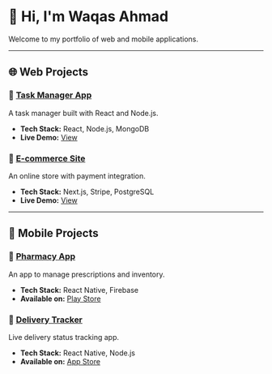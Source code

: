 # 👋 Hi, I'm Waqas Ahmad

Welcome to my portfolio of web and mobile applications.

---

## 🌐 Web Projects

### 📌 [Task Manager App](https://github.com/yourusername/task-manager)
A task manager built with React and Node.js.

- **Tech Stack:** React, Node.js, MongoDB
- **Live Demo:** [View](https://taskmanager.example.com)

### 📌 [E-commerce Site](https://github.com/yourusername/ecommerce-web)
An online store with payment integration.

- **Tech Stack:** Next.js, Stripe, PostgreSQL
- **Live Demo:** [View](https://ecommerce.example.com)

---

## 📱 Mobile Projects

### 📌 [Pharmacy App](https://github.com/yourusername/pharmacy-app)
An app to manage prescriptions and inventory.

- **Tech Stack:** React Native, Firebase
- **Available on:** [Play Store](#)

### 📌 [Delivery Tracker](https://github.com/yourusername/delivery-tracker)
Live delivery status tracking app.

- **Tech Stack:** React Native, Node.js
- **Available on:** [App Store](#)
